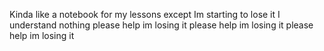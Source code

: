 Kinda like a notebook for my lessons except Im starting to lose it I understand nothing please help im losing it please help im losing it please help im losing it
